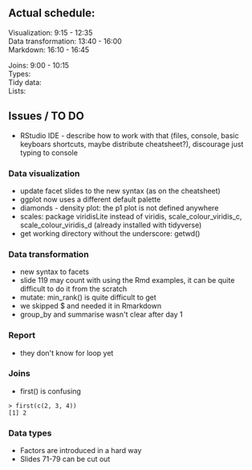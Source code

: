 ## Actual schedule:

Visualization: 9:15 - 12:35  
Data transformation: 13:40 - 16:00  
Markdown: 16:10 - 16:45   

Joins: 9:00 - 10:15    
Types:  
Tidy data:  
Lists:  

## Issues / TO DO

- RStudio IDE - describe how to work with that (files, console, basic keyboars shortcuts, maybe distribute cheatsheet?), discourage just typing to console

### Data visualization

- update facet slides to the new syntax (as on the cheatsheet)
- ggplot now uses a different default palette
- diamonds - density plot: the p1 plot is not defined anywhere
- scales: package viridisLite instead of viridis, scale_colour_viridis_c, scale_colour_viridis_d (already installed with tidyverse) 
- get working directory without the underscore: getwd()

### Data transformation

- new syntax to facets  
- slide 119 may count with using the Rmd examples, it can be quite difficult to do it from the scratch  
- mutate: min_rank() is quite difficult to get  
- we skipped $ and needed it in Rmarkdown
- group_by and summarise wasn't clear after day 1

### Report

- they don't know for loop yet  

### Joins

- first() is confusing   
```
> first(c(2, 3, 4))
[1] 2
```

### Data types

- Factors are introduced in a hard way
- Slides 71-79 can be cut out
